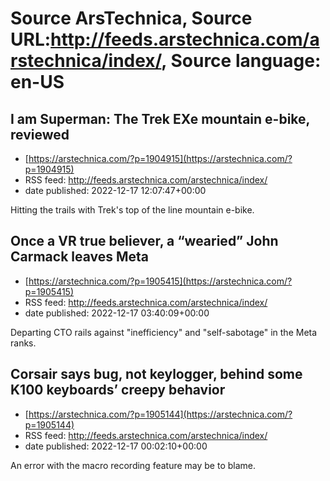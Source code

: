 # Source ArsTechnica, Source URL:http://feeds.arstechnica.com/arstechnica/index/, Source language: en-US

## I am Superman: The Trek EXe mountain e-bike, reviewed
 - [https://arstechnica.com/?p=1904915](https://arstechnica.com/?p=1904915)
 - RSS feed: http://feeds.arstechnica.com/arstechnica/index/
 - date published: 2022-12-17 12:07:47+00:00

Hitting the trails with Trek's top of the line mountain e-bike.

## Once a VR true believer, a “wearied” John Carmack leaves Meta
 - [https://arstechnica.com/?p=1905415](https://arstechnica.com/?p=1905415)
 - RSS feed: http://feeds.arstechnica.com/arstechnica/index/
 - date published: 2022-12-17 03:40:09+00:00

Departing CTO rails against "inefficiency" and "self-sabotage" in the Meta ranks.

## Corsair says bug, not keylogger, behind some K100 keyboards’ creepy behavior
 - [https://arstechnica.com/?p=1905144](https://arstechnica.com/?p=1905144)
 - RSS feed: http://feeds.arstechnica.com/arstechnica/index/
 - date published: 2022-12-17 00:02:10+00:00

An error with the macro recording feature may be to blame.
